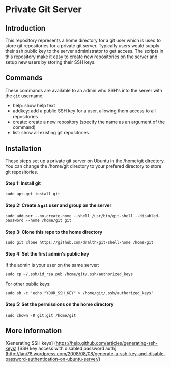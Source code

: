 Private Git Server
==================

## Introduction ##

This repository represents a home directory for a git user
which is used to store git repositories for a private git
server. Typically users would supply their ssh public key
to the server administrator to get access. The scripts in
this repository make it easy to create new repositories on
the server and setup new users by storing their SSH keys.

## Commands ##

These commands are available to an admin who SSH's into the
server with the `git` username:

- help:  show help text
- addkey:  add a public SSH key for a user, allowing them access to all repositories
- create:  create a new repository (specify the name as an argument of the command)
- list:  show all existing git repositories

## Installation ##

These steps set up a  private git server on Ubuntu in the /home/git directory.
You can change the /home/git directory to your prefered directory to store git
repositories.

#### Step 1:  Install git ####

    sudo apt-get install git

#### Step 2:  Create a `git` user and group on the server ####

    sudo adduser --no-create-home --shell /usr/bin/git-shell --disabled-password --home /home/git git

#### Step 3:  Clone this repo to the home directory

    sudo git clone https://github.com/dralth/git-shell-home /home/git

#### Step 4:  Set the first admin's public key ####

  If the admin is your user on the same server:

    sudo cp ~/.ssh/id_rsa.pub /home/git/.ssh/authorized_keys

  For other public keys:

    sudo sh -c 'echo "YOUR_SSH_KEY" > /home/git/.ssh/authorized_keys'

#### Step 5:  Set the permissions on the home directory ####

    sudo chown -R git:git /home/git

## More information ##

[Generating SSH keys] (https://help.github.com/articles/generating-ssh-keys)
[SSH key access with disabled password auth] (http://lani78.wordpress.com/2008/08/08/generate-a-ssh-key-and-disable-password-authentication-on-ubuntu-server/)
